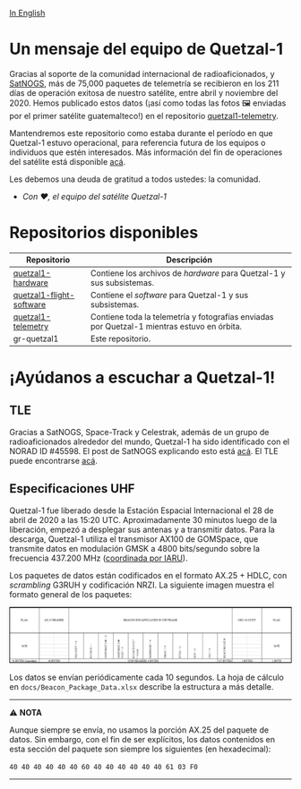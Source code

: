 [In English](https://github.com/danalvarez/gr-quetzal1)

# **Un mensaje del equipo de Quetzal-1**

Gracias al soporte de la comunidad internacional de radioaficionados, y [SatNOGS](https://satnogs.org/), más de 75,000 paquetes de telemetría se recibieron en los 211 días de operación exitosa de nuestro satélite, entre abril y noviembre del 2020. Hemos publicado estos datos (¡así como todas las fotos :framed_picture: enviadas por el primer satélite guatemalteco!) en el repositorio [quetzal1-telemetry](https://github.com/Quetzal-1-CubeSat-Team/quetzal1-telemetry).

Mantendremos este repositorio como estaba durante el período en que Quetzal-1 estuvo operacional, para referencia futura de los equipos o individuos que estén interesados. Más información del fin de operaciones del satélite está disponible [acá](https://twitter.com/quetzal1_uvg/status/1354169636275826688).

Les debemos una deuda de gratitud a todos ustedes: la comunidad.

 - *Con :heart:, el equipo del satélite Quetzal-1*

 # **Repositorios disponibles**

| Repositorio               | Descripción                                                                                                             |
|--------------------------|-------------------------------------------------------------------------------------------------------------------------|
| [quetzal1-hardware](https://github.com/Quetzal-1-CubeSat-Team/quetzal1-hardware)        | Contiene los archivos de *hardware* para Quetzal-1 y sus subsistemas.                                                    |
| [quetzal1-flight-software](https://github.com/Quetzal-1-CubeSat-Team/quetzal1-flight-software) | Contiene el *software* para Quetzal-1 y sus subsistemas.                                                                 |
| [quetzal1-telemetry](https://github.com/Quetzal-1-CubeSat-Team/quetzal1-telemetry)              | Contiene toda la telemetría y fotografías enviadas por Quetzal-1 mientras estuvo en órbita. |
| gr-quetzal1              | Este repositorio. |

# **¡Ayúdanos a escuchar a Quetzal-1!**

## TLE

Gracias a SatNOGS, Space-Track y Celestrak, además de un grupo de radioaficionados alrededor del mundo, Quetzal-1 ha sido identificado con el NORAD ID #45598. El post de SatNOGS explicando esto está [acá](https://community.libre.space/t/iss-cubesat-deployment-2020-04-28-quetzal-1/6046/6?u=danalvarez). El TLE puede encontrarse [acá](https://celestrak.com/norad/elements/tle-new.txt).

## Especificaciones UHF

Quetzal-1 fue liberado desde la Estación Espacial Internacional el 28 de abril de 2020 a las 15:20 UTC. Aproximadamente 30 minutos luego de la liberación, empezó a desplegar sus antenas y a transmitir datos. Para la descarga, Quetzal-1 utiliza el transmisor AX100 de GOMSpace, que transmite datos en modulación GMSK a 4800 bits/segundo sobre la frecuencia 437.200 MHz ([coordinada por IARU](http://www.amsatuk.me.uk/iaru/finished_detail.php?serialnum=653)).

Los paquetes de datos están codificados en el formato AX.25 + HDLC, con *scrambling* G3RUH y codificación NRZI. La siguiente imagen muestra el formato general de los paquetes:

![Beacon Structure](media/beacon_structure.png)

Los datos se envían periódicamente cada 10 segundos. La hoja de cálculo en `docs/Beacon_Package_Data.xlsx` describe la estructura a más detalle.

---
:warning: **NOTA**

Aunque siempre se envía, no usamos la porción AX.25 del paquete de datos. Sin embargo, con el fin de ser explícitos, los datos contenidos en esta sección del paquete son siempre los siguientes (en hexadecimal):

`40 40 40 40 40 40 60 40 40 40 40 40 40 61 03 F0`

---


